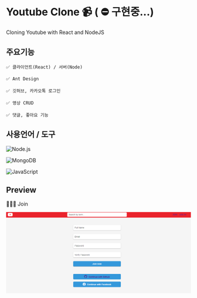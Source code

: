 # Youtube Clone 📹 ( ⛔ 구현중...)

Cloning Youtube with React and NodeJS

## 주요기능

    ✅ 클라이언트(React) / 서버(Node)
    
    ✅ Ant Design

    ✅ 깃허브, 카카오톡 로그인
    
    ✅ 영상 CRUD
      
    ✅ 댓글, 좋아요 기능
    

    
## 사용언어 / 도구

![Node.js](https://img.shields.io/badge/-Node.js-222222?style=flat&logo=node.js&logoColor=339933)

![MongoDB](https://img.shields.io/badge/-MongoDB-%47A248?style=flat-square&logo=MongoDB&logoColor=47A248)

![JavaScript](https://img.shields.io/badge/-JavaScript-%23F7DF1C?style=flat-square&logo=javascript&logoColor=000000&labelColor=%23F7DF1C&color=%23FFCE5A)


<!--
![Heroku](https://img.shields.io/badge/-Heroku-%8D38DC?style=flat-square&logo=Heroku&color=blueviolet&logoColor=000000)
-->

## Preview 

  👨‍👧‍👧 Join
 
![Join](screenshot/image1.PNG)
